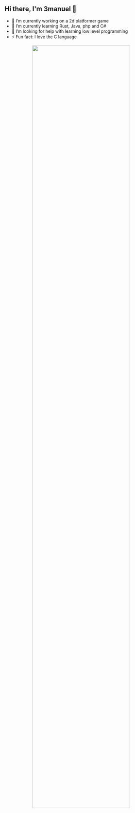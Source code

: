 ## Hi there, I'm 3manuel 👋

 <!-- -**3manuel0/3manuel0** is a ✨ _special_ ✨ repository because its `README.md` (this file) appears on your GitHub profile.-->

<!-- -Here are some ideas to get you started: -->
- 🔭 I’m currently working on a 2d platformer game
- 🌱 I’m currently learning Rust, Java, php and C#
- 🤔 I’m looking for help with learning low level programming
- ⚡ Fun fact: I love the C language
<!-- 💬 Ask me about ... 
 - 📫 How to reach me: ...
 - 😄 Pronouns: ... -->
 <!-- - 👯 I’m looking to collaborate on ... -->
<p align="center">
<a href="#-my-github-stats--"><img width="80%" src="https://github-readme-stats.vercel.app/api/top-langs/?username=3manuel0&layout=compact&theme=dark&title_color=FFC300&text_color=CDD6F4&bg_color=090D13&border_radius=5&langs_count=8&card_width=500" /></a>
</p>
